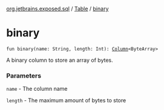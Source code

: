 [org.jetbrains.exposed.sql](../index.md) / [Table](index.md) / [binary](.)

# binary

`fun binary(name: String, length: Int): `[`Column`](../-column/index.md)`<ByteArray>`

A binary column to store an array of bytes.

### Parameters

`name` - The column name

`length` - The maximum amount of bytes to store